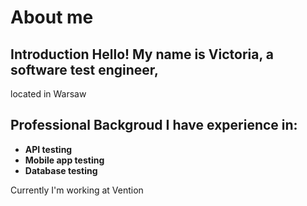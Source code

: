 # About me

## Introduction Hello! My name is Victoria, a software test engineer,
located in Warsaw

## Professional Backgroud I have experience in:
 - **API testing**
 - **Mobile app testing** 
 - **Database testing**

Currently I\'m working at Vention
